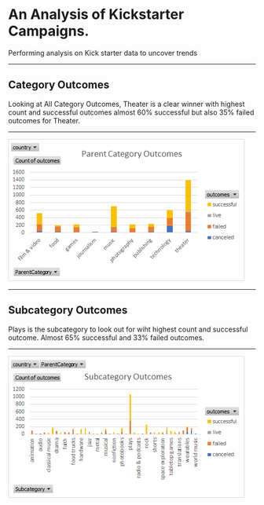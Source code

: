 # An Analysis of Kickstarter Campaigns.
Performing analysis on Kick starter data to uncover trends
___
## Category Outcomes
Looking at All Category Outcomes, Theater is a clear winner with highest count and successful outcomes almost 60% successful but also 35% failed outcomes for Theater.
___
![All Category Outcomes](https://github.com/ysbcode/kickstarter-analysis/blob/main/All%20Category%20Outcomes.png?raw=true)
___
## Subcategory Outcomes
Plays is the subcategory to look out for wiht highest count and successful outcome. Almost 65% successful and 33% failed outcomes.
___
![All Subcategory Outcomes](https://github.com/ysbcode/kickstarter-analysis/blob/main/All%20Subcategory%20Outcomes.png?raw=true)

